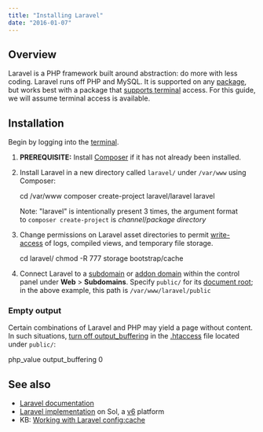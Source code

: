 ```yaml
---
title: "Installing Laravel"
date: "2016-01-07"
---
```


## Overview

Laravel is a PHP framework built around abstraction: do more with less coding. Laravel runs off PHP and MySQL. It is supported on any [package](https://apnscp.com/hosting), but works best with a package that [supports terminal](https://kb.apnscp.com/terminal/is-terminal-access-available/) access. For this guide, we will assume terminal access is available.

## Installation

Begin by logging into the [terminal](https://kb.apnscp.com/terminal/accessing-terminal/).

1. **PREREQUISITE:** Install [Composer](https://kb.apnscp.com/php/using-composer/) if it has not already been installed.
2. Install Laravel in a new directory called `laravel/` under `/var/www` using Composer:
    
    cd /var/www
    composer create-project laravel/laravel laravel
    
    Note: "laravel" is intentionally present 3 times, the argument format to `composer create-project` is _channel_/_package_ _directory_
3. Change permissions on Laravel asset directories to permit [write-access](https://kb.apnscp.com/php/writing-to-files/) of logs, compiled views, and temporary file storage.
    
    cd laravel/
    chmod -R 777 storage bootstrap/cache
    
4. Connect Laravel to a [subdomain](https://kb.apnscp.com/web-content/creating-subdomain/) or [addon domain](https://kb.apnscp.com/control-panel/creating-addon-domain/) within the control panel under **Web** > **Subdomains**. Specify `public/` for its [document root](https://kb.apnscp.com/web-content/where-is-site-content-served-from/); in the above example, this path is `/var/www/laravel/public`

### Empty output

Certain combinations of Laravel and PHP may yield a page without content. In such situations, [turn off output\_buffering](https://kb.apnscp.com/php/changing-php-settings/) in the [.htaccess](https://kb.apnscp.com/guides/htaccess-guide/) file located under `public/`:

php\_value output\_buffering 0

## See also

- [Laravel documentation](https://laravel.com/docs/)
- [Laravel implementation](http://laravel.sandbox.apnscp.com) on Sol, a [v6](https://kb.apnscp.com/platform/determining-platform-version/) platform
- KB: [Working with Laravel config:cache](https://kb.apnscp.com/php/working-laravel-config-cache/)
